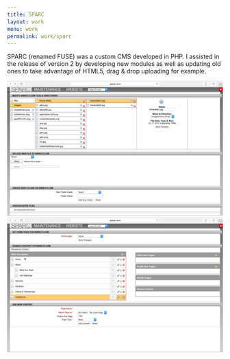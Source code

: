```yaml
---
title: SPARC
layout: work
menu: work
permalink: work/sparc
---
```


SPARC (renamed FUSE) was a custom CMS developed in PHP.  I assisted in the release of version 2 by developing new modules as well as updating old ones to take advantage of HTML5, drag & drop uploading for example.

![Sparc 1](/work/images/sparc-1.png)
![Sparc 2](/work/images/sparc-2.png)